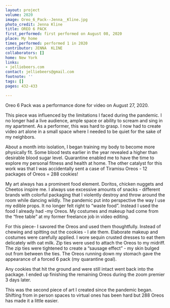 ```yaml
---
layout: project
volume: 2020
image: Oreo_6_Pack--Jenna__Kline.jpg
photo_credit: Jenna Kline
title: OREO 6 PACK
first_performed: first performed on August 08, 2020
place: My home
times_performed: performed 1 in 2020
contributor: JENNA  KLINE
collaborators: []
home: New York
links:
- jelliebeers.com
contact: jelliebeers@gmail.com
footnote: ''
tags: []
pages: 432-433

---
```


Oreo 6 Pack was a performance done for video on August 27, 2020.

This piece was influenced by the limitations I faced during the pandemic.  I no longer had a live audience, ample space or ability to scream and sing in my apartment.   As a performer, this was hard to grasp.   I now had to create video art alone in a small space where I needed to be quiet for the sake of my neighbors.

About a month into isolation, I began training my body to become more physically fit.  Some blood tests earlier in the year revealed a higher than desirable blood sugar level.  Quarantine enabled me to have the time to explore my personal fitness and health at home.  The other catalyst for this work was that I was accidentally sent a case of Tiramisu Oreos - 12 packages of Oreos = 288 cookies!

My art always has a prominent food element.  Doritos, chicken nuggets and Cheetos inspire me.  I always use excessive amounts of snacks - different brands with colorful packaging that I violently destroy and throw around the room while dancing wildly.  The pandemic put into perspective the way I use my edible props.  It no longer felt right to “waste food”.  Instead I used the food I already had -my Oreos.  My costumes and makeup had come from the “free table” at my former freelance job in video editing.  

For this piece- I savored the Oreos and used them thoughtfully.  Instead of chewing and spitting out the cookies - I ate them.  Elaborate makeup and costumes were carefully applied.  I wore sequin crusted dresses to eat them delicately with oat milk. Zip ties were used to attach the Oreos to my midriff.  The zip ties were tightened to create a “sausage effect” - my skin bulged out from between the ties.  The Oreos running down my stomach gave the appearance of a forced 6 pack (my quarantine goal).

Any cookies that hit the ground and were still intact went back into the package.  I ended up finishing the remaining Oreos during the zoom premier 3 days later.

This was the second piece of art I created since the pandemic began.  Shifting from in person spaces to virtual ones has been hard but 288 Oreos has made it a little easier.

